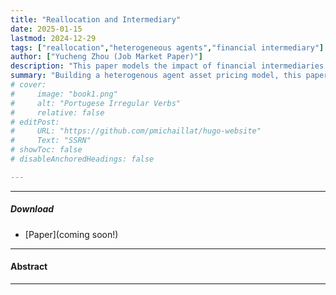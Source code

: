 ```yaml
---
title: "Reallocation and Intermediary" 
date: 2025-01-15
lastmod: 2024-12-29
tags: ["reallocation","heterogeneous agents","financial intermediary"]
author: ["Yucheng Zhou (Job Market Paper)"]
description: "This paper models the impact of financial intermediaries on the reallocation in the real economy." 
summary: "Building a heterogenous agent asset pricing model, this paper demonstrates the real impact of financial intermediaries on the reallocation in the economy." 
# cover:
#     image: "book1.png"
#     alt: "Portugese Irregular Verbs"
#     relative: false
# editPost:
#     URL: "https://github.com/pmichaillat/hugo-website"
#     Text: "SSRN"
# showToc: false
# disableAnchoredHeadings: false

---
```


---
<!-- ##### News 📣

+ 5/2025 Presentation at SFS Cavalcade at Stevens Institute of Technology  <br>


--- -->
##### Download

+ [Paper](coming soon!)


---

#### Abstract

---






<!-- #### Citation

Moritz-Maria von Igelfeld. 1997. *Portugese Irregular Verbs*. Regensburg, Germany: Regensburg University Press. http://www.alexandermccallsmith.com/book/portuguese-irregular-verbs.

```BibTeX
@book{I97,
author = {Moritz-Maria von Igelfeld},
year = {1997},
title = {Portugese Irregular Verbs},
publisher = {Regensburg University Press},
address = {Regensburg, Germany},
url = {http://www.alexandermccallsmith.com/book/portuguese-irregular-verbs}}
``` -->